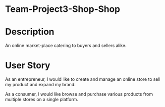 # Team-Project3-Shop-Shop

# Description 
An online market-place catering to buyers and sellers alike. 

# User Story 
As an entrepreneur, I would like to create and manage an online store to sell my product and expand my brand.

As a consumer, I would like browse and purchase various products from multiple stores on a single platform.